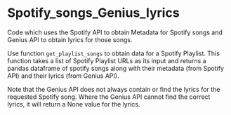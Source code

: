 # Spotify_songs_Genius_lyrics
Code which uses the Spotify API to obtain Metadata for Spotify songs and Genius API to obtain lyrics for those songs.

Use function `get_playlist_songs` to obtain data for a Spotify Playlist. This function takes a list of Spotify Playlist URLs as its input and returns a pandas dataframe of spotify songs along with their metadata (from Spotify API) and their lyrics (from Genius API).

Note that the Genius API does not always contain or find the lyrics for the requested Spotify song. Where the Genius API cannot find the correct lyrics, it will return a None value for the lyrics.
